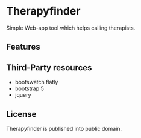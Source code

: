 # Therapyfinder

Simple Web-app tool which helps calling therapists.

## Features

## Third-Party resources
* bootswatch flatly
* bootstrap 5
* jquery

## License
Therapyfinder is published into public domain.